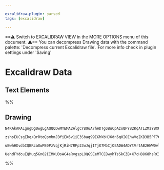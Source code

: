 ```yaml
---

excalidraw-plugin: parsed
tags: [excalidraw]

---
```

==⚠  Switch to EXCALIDRAW VIEW in the MORE OPTIONS menu of this document. ⚠== You can decompress Drawing data with the command palette: 'Decompress current Excalidraw file'. For more info check in plugin settings under 'Saving'


# Excalidraw Data

## Text Elements
%%
## Drawing
```compressed-json
N4KAkARALgngDgUwgLgAQQQDwMYEMA2AlgCYBOuA7hADTgQBuCpAzoQPYB2KqATLZMzYBXUtiRoIACyhQ4zZAHoFAc0JRJQgEYA6bGwC2CgF7N6hbEcK4OCtptbErHALRY8RMpWdx8Q1TdIEfARcZgRmBShcZQUebQBGOJ4aOiCEfQQOKGZuAG0AXX4IXDg4AGUoqHFUUDBIdXTqiGJcUgBrFLqGQgQKACFcbDblUmEOYgBhNnw2Um4IAGIAMxXV

zshsEUCsgEkq/QrRtoQpmbmJBfiEK6v1iE3Sbag99IGhkbHJ6dn5qHIOZhwVqZKB3B5PF76ABihHw+AqMGC80EHjBWxBkMObGOAHUSOpuHxwBt0bt9ljjgikRIUSQ0Y8MfsAErCZSSDjhHJoeL8EkMsnpADyQOwahg3HiAAZJbz7qTnvsoZwoFDcPpYeK0ABWWXgxnpJVZMqEIzVHgy4ly/kK9IAFSwUAAgkRlFwJMElqDdfLMVFSE7HmwKJIQsR

uBwhHDvdbIQBRcaOwPB0PzVqjKjRiH7RPp23wJqjITjO7MbCjOEADW4ADYtVrtAB2HWW0vl/AATQlAGYACySxs8WvVnjNrpGNgGbi1Lr0AhCarxYkAX0z+v0LKLxA5zC56ELxdlIxIxtNhItXSPxAqCDg3FHkEvAFk2MQEPHcJpgmG0EsCGFD6QJCnD8aDTpAfTTN+e7KJouAABQ8PEDbULwSEoYhyGoP2WoAJTrJATIIMokatPMpAwfBPBdjKvD

UehdFYdouEQMuq5Gn82IIMKUDsAC4aRvgspLOQGSEeMTCEBwyhTsSkCZB+X7cH8868hsRC3mgykIKpEAcGq1RaTpwhQEQHJKaQ86sZadgAFYINg2RlHpcDPq+76fggUG/vg/6WoMPGMLaE74DJdT1PmyJpA5vH4XKzBQAYeaIPxUayRAMxDJ53Deb5YUQMJBhlFFPGcNlf7aWl+ChE60WBcFKX4Mu4ArnQSywuEU5LiAS5AA
```
%%
